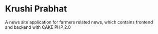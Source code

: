 # Krushi Prabhat
A news site application for farmers related news, which contains frontend and backend with CAKE PHP 2.0
